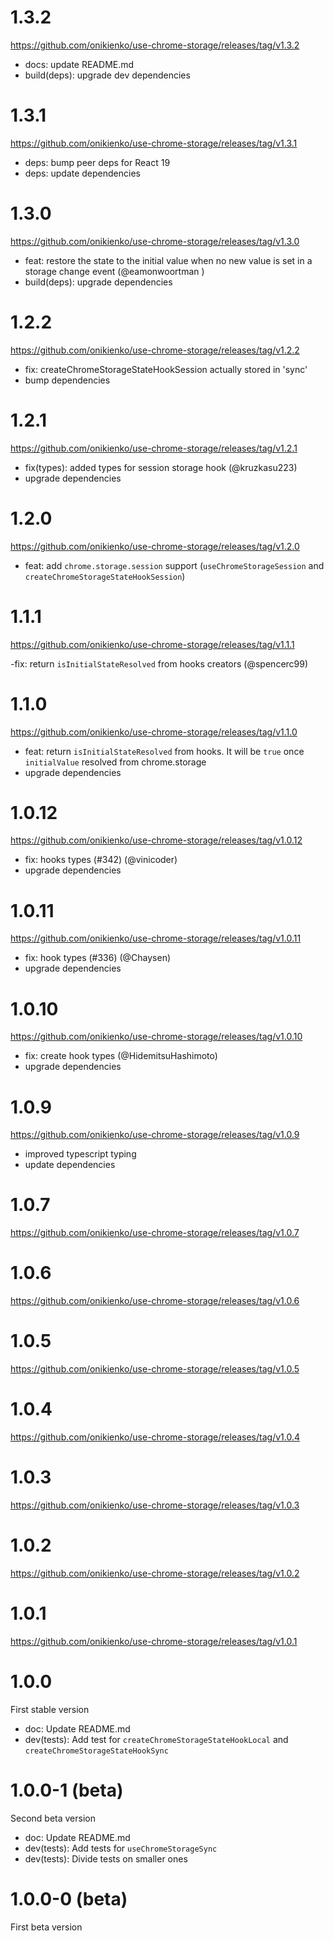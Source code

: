 # 1.3.2

https://github.com/onikienko/use-chrome-storage/releases/tag/v1.3.2

- docs: update README.md
- build(deps): upgrade dev dependencies

# 1.3.1

https://github.com/onikienko/use-chrome-storage/releases/tag/v1.3.1

- deps: bump peer deps for React 19
- deps: update dependencies

# 1.3.0

https://github.com/onikienko/use-chrome-storage/releases/tag/v1.3.0

- feat: restore the state to the initial value when no new value is set in a storage change event (@eamonwoortman )
- build(deps): upgrade dependencies

# 1.2.2

https://github.com/onikienko/use-chrome-storage/releases/tag/v1.2.2

- fix: createChromeStorageStateHookSession actually stored in 'sync'
- bump dependencies

# 1.2.1

https://github.com/onikienko/use-chrome-storage/releases/tag/v1.2.1

- fix(types): added types for session storage hook (@kruzkasu223)
- upgrade dependencies

# 1.2.0

https://github.com/onikienko/use-chrome-storage/releases/tag/v1.2.0

- feat: add `chrome.storage.session` support (`useChromeStorageSession` and `createChromeStorageStateHookSession`)

# 1.1.1

https://github.com/onikienko/use-chrome-storage/releases/tag/v1.1.1

-fix: return `isInitialStateResolved` from hooks creators (@spencerc99)

# 1.1.0

https://github.com/onikienko/use-chrome-storage/releases/tag/v1.1.0

- feat: return `isInitialStateResolved` from hooks. It will be `true` once `initialValue` resolved from chrome.storage
- upgrade dependencies

# 1.0.12

https://github.com/onikienko/use-chrome-storage/releases/tag/v1.0.12

- fix: hooks types (#342) (@vinicoder)
- upgrade dependencies

# 1.0.11

https://github.com/onikienko/use-chrome-storage/releases/tag/v1.0.11

- fix: hook types (#336) (@Chaysen)
- upgrade dependencies

# 1.0.10

https://github.com/onikienko/use-chrome-storage/releases/tag/v1.0.10

- fix: create hook types (@HidemitsuHashimoto)
- upgrade dependencies

# 1.0.9

https://github.com/onikienko/use-chrome-storage/releases/tag/v1.0.9

- improved typescript typing
- update dependencies

# 1.0.7

https://github.com/onikienko/use-chrome-storage/releases/tag/v1.0.7

# 1.0.6

https://github.com/onikienko/use-chrome-storage/releases/tag/v1.0.6

# 1.0.5

https://github.com/onikienko/use-chrome-storage/releases/tag/v1.0.5

# 1.0.4

https://github.com/onikienko/use-chrome-storage/releases/tag/v1.0.4

# 1.0.3

https://github.com/onikienko/use-chrome-storage/releases/tag/v1.0.3

# 1.0.2

https://github.com/onikienko/use-chrome-storage/releases/tag/v1.0.2

# 1.0.1

https://github.com/onikienko/use-chrome-storage/releases/tag/v1.0.1

# 1.0.0

First stable version

- doc: Update README.md
- dev(tests): Add test for `createChromeStorageStateHookLocal` and `createChromeStorageStateHookSync`

# 1.0.0-1 (beta)

Second beta version

- doc: Update README.md
- dev(tests): Add tests for `useChromeStorageSync`
- dev(tests): Divide tests on smaller ones

# 1.0.0-0 (beta)

First beta version
